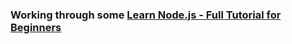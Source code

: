 ### Working through some [Learn Node.js - Full Tutorial for Beginners](https://www.youtube.com/watch?v=RLtyhwFtXQA)
